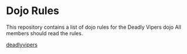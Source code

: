 Dojo Rules
==========

This repository contains a list of dojo rules for the Deadly Vipers dojo
All members should read the rules.

[deadlyvipers](https://github.com/deadlyvipers)
